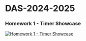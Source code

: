 # DAS-2024-2025

### Homework 1 - Timer Showcase

[![Homework 1 - Timer Showcase](https://i.vimeocdn.com/video/1028118675_640.jpg)](https://vimeo.com/1028118675)



